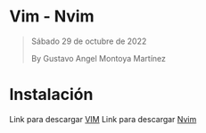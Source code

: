 # Vim - Nvim 

> 
> Sábado 29 de octubre de 2022
> 
> By Gustavo Angel Montoya Martínez
> 

# Instalación 

Link para descargar [VIM](https://www.vim.org/download.php)
Link para descargar [Nvim](https://neovim.io/)


